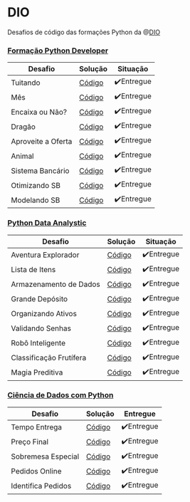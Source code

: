 # DIO
 Desafios de código das formações Python da @[DIO](https://github.com/digitalinnovationone)

### [Formação Python Developer](https://github.com/andecode/dio/tree/main/formacao-python-developer)
Desafio | Solução | Situação
---|---|---
Tuitando|[Código](https://github.com/andecode/dio/blob/main/formacao-python-developer/desafio_tuitando.py)|✔️Entregue
Mês|[Código](https://github.com/andecode/dio/blob/main/formacao-python-developer/desafio_mes.py)|✔️Entregue
Encaixa ou Não?|[Código](https://github.com/andecode/dio/blob/main/formacao-python-developer/desafio_encaixa_ou_nao_encaixa.py)|✔️Entregue
Dragão|[Código](https://github.com/andecode/dio/blob/main/formacao-python-developer/desafio_dragao.py)|✔️Entregue
Aproveite a Oferta|[Código](https://github.com/andecode/dio/blob/main/formacao-python-developer/desafio_aproveite_a_oferta.py)|✔️Entregue
Animal|[Código](https://github.com/andecode/dio/blob/main/formacao-python-developer/desafio_animal.py)|✔️Entregue
Sistema Bancário|[Código](https://github.com/andecode/dio/blob/main/formacao-python-developer/desafio_sistema_bancario.py)|✔️Entregue
Otimizando SB|[Código](https://github.com/andecode/dio/blob/main/formacao-python-developer/desafio_otimizando_sistema_bancario.py)|✔️Entregue
Modelando SB|[Código](https://github.com/andecode/dio/blob/main/formacao-python-developer/desafio_modelando_sist_banc_em_poo.py)|✔️Entregue

### [Python Data Analystic](https://github.com/andecode/dio/tree/main/python-data-Analytics)
Desafio | Solução | Situação
---|---|---
Aventura Explorador|[Código](https://github.com/andecode/dio/blob/main/python-data-Analytics/desafio_aventura-do-explorador.py)|✔️Entregue
Lista de Itens|[Código](https://github.com/andecode/dio/blob/main/python-data-Analytics/desafio-lista-de-itens.py)|✔️Entregue
Armazenamento de Dados|[Código](https://github.com/andecode/dio/blob/main/python-data-Analytics/desafio-armazenamento-dados-e-vida.py)|✔️Entregue
Grande Depósito|[Código](https://github.com/andecode/dio/blob/main/python-data-Analytics/desafio-grande-deposito.py)|✔️Entregue
Organizando Ativos|[Código](https://github.com/andecode/dio/blob/main/python-data-Analytics/desafio-organizando-ativos.py)|✔️Entregue
Validando Senhas|[Código](https://github.com/andecode/dio/blob/main/python-data-Analytics/desafio-validando-senha.py)|✔️Entregue
Robô Inteligente|[Código](https://github.com/andecode/dio/blob/main/python-data-Analytics/desafio-robo-inteligente.py)|✔️Entregue
Classificação Frutífera|[Código](https://github.com/andecode/dio/blob/main/python-data-Analytics/desafio-jornada-classificacao-frutifera.py)|✔️Entregue
Magia Preditiva|[Código](https://github.com/andecode/dio/blob/main/python-data-Analytics/desafio-questao-intricada-magia-preditiva.py)|✔️Entregue

### [Ciência de Dados com Python](https://github.com/andecode/dio/tree/main/ciencia-de-dados-com-python)
Desafio | Solução | Entregue
---|---|---
Tempo Entrega|[Código](https://github.com/andecode/dio/blob/main/ciencia-de-dados-com-python/desafio-tempo-estimado-entrega.py)|✔️Entregue
Preço Final|[Código](https://github.com/andecode/dio/blob/main/ciencia-de-dados-com-python/desafio-preco-total-pedido.py)|✔️Entregue
Sobremesa Especial|[Código](https://github.com/andecode/dio/blob/main/ciencia-de-dados-com-python/desafio-ganhe-sobremesa-especial.py)|✔️Entregue
Pedidos Online|[Código](https://github.com/andecode/dio/blob/main/ciencia-de-dados-com-python/desafio-gerenciamento-pedido-comida.py)|✔️Entregue
Identifica Pedidos|[Código](https://github.com/andecode/dio/blob/main/ciencia-de-dados-com-python/desafio-identifica-pedido-vegano.py)|✔️Entregue
